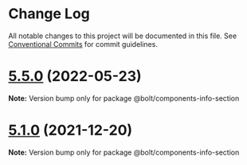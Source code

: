 # Change Log

All notable changes to this project will be documented in this file.
See [Conventional Commits](https://conventionalcommits.org) for commit guidelines.

# [5.5.0](https://github.com/bolt-design-system/bolt/tree/master/packages/components/bolt-info-section/compare/v5.4.0...v5.5.0) (2022-05-23)

**Note:** Version bump only for package @bolt/components-info-section





# [5.1.0](https://github.com/bolt-design-system/bolt/tree/master/packages/components/bolt-info-section/compare/v5.0.1...v5.1.0) (2021-12-20)

**Note:** Version bump only for package @bolt/components-info-section
